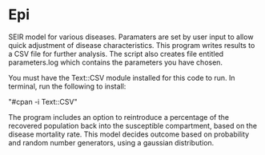 Epi
===
SEIR model for various diseases. Paramaters are set by user input to allow quick adjustment of disease characteristics. This program writes results to a CSV file for further analysis. 
The script also creates file entitled parameters.log which contains the parameters you have chosen.

You must have the Text::CSV module installed for this code to run. In terminal, run the following to install:

"#cpan -i Text::CSV"

The program includes an option to reintroduce a percentage of the recovered population back into the susceptible compartment, based on the disease mortality rate. This model decides outcome based on probability and random number generators, using a gaussian distribution.
